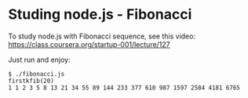
# Studing node.js - Fibonacci

To study node.js with Fibonacci sequence, see this video: https://class.coursera.org/startup-001/lecture/127


Just run and enjoy:
```
$ ./fibonacci.js 
firstkfib(20)
1 1 2 3 5 8 13 21 34 55 89 144 233 377 610 987 1597 2584 4181 6765

```
